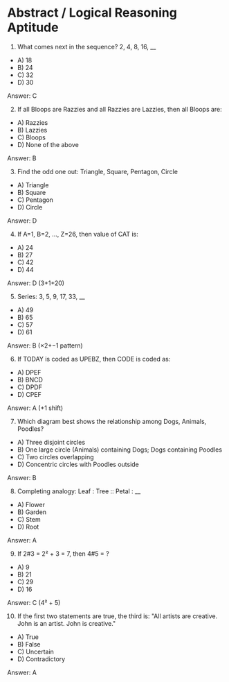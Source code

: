 # Abstract / Logical Reasoning Aptitude

1) What comes next in the sequence? 2, 4, 8, 16, __

- A) 18
- B) 24
- C) 32
- D) 30

Answer: C

2) If all Bloops are Razzies and all Razzies are Lazzies, then all Bloops are:

- A) Razzies
- B) Lazzies
- C) Bloops
- D) None of the above

Answer: B

3) Find the odd one out: Triangle, Square, Pentagon, Circle

- A) Triangle
- B) Square
- C) Pentagon
- D) Circle

Answer: D

4) If A=1, B=2, ..., Z=26, then value of CAT is:

- A) 24
- B) 27
- C) 42
- D) 44

Answer: D (3+1+20)

5) Series: 3, 5, 9, 17, 33, __

- A) 49
- B) 65
- C) 57
- D) 61

Answer: B (×2+−1 pattern)

6) If TODAY is coded as UPEBZ, then CODE is coded as:

- A) DPEF
- B) BNCD
- C) DPDF
- D) CPEF

Answer: A (+1 shift)

7) Which diagram best shows the relationship among Dogs, Animals, Poodles?

- A) Three disjoint circles
- B) One large circle (Animals) containing Dogs; Dogs containing Poodles
- C) Two circles overlapping
- D) Concentric circles with Poodles outside

Answer: B

8) Completing analogy: Leaf : Tree :: Petal : __

- A) Flower
- B) Garden
- C) Stem
- D) Root

Answer: A

9) If 2#3 = 2² + 3 = 7, then 4#5 = ?

- A) 9
- B) 21
- C) 29
- D) 16

Answer: C (4² + 5)

10) If the first two statements are true, the third is: "All artists are creative. John is an artist. John is creative."

- A) True
- B) False
- C) Uncertain
- D) Contradictory

Answer: A

